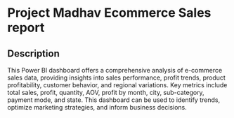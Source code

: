 # Project Madhav Ecommerce Sales report

## Description 
This Power BI dashboard offers a comprehensive analysis of e-commerce sales data, providing insights into sales performance, profit trends, product profitability, customer behavior, and regional variations. Key metrics include total sales, profit, quantity, AOV, profit by month, city, sub-category, payment mode, and state. This dashboard can be used to identify trends, optimize marketing strategies, and inform business decisions.

